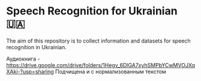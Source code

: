 # Speech Recognition for Ukrainian 🇺🇦

The aim of this repository is to collect information and datasets for speech recognition in Ukrainian.

Аудиокнига - https://drive.google.com/drive/folders/1Hegv_6DlGA7xyhSMPbYCwMVOJXqXAki-?usp=sharing
Подчищена и с нормализованным текстом
